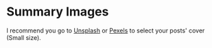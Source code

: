 # Summary Images

I recommend you go to [Unsplash](https://unsplash.com/) or [Pexels](https://www.pexels.com/) to select your posts' cover (Small size).
